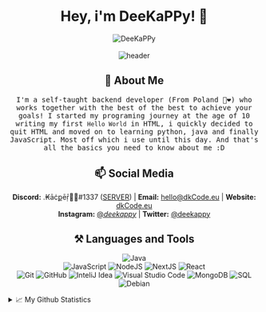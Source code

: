 <div align="center">
  <h1> Hey, i'm DeeKaPPy! 👋 </h1>
  <img src="https://komarev.com/ghpvc/?username=DeeKaPPy" alt="DeeKaPPy" /><br/><br/>
  <img src="https://github.com/DeeKaPPy/DeeKaPPy/blob/main/git-main.png" alt="header"/>
  <h2>👨 About Me</h2>
  <p>
    <samp>
       I'm a self-taught backend developer (From Poland 🤍❤️) who works together with the best of the best to achieve your goals!
       I started my programing journey at the age of 10 writing my first <code>Hello World</code> in HTML, i quickly decided to quit HTML and moved on to learning python, java and finally JavaScript. Most off which i use until this day. And that's all the basics you need to know about me :D
    </samp>
  </p>
   <h2>📫 Social Media</h2>
  
  <b>Discord:</b> .₭āċքēṝ💞🥺#1337 (<a href="https://dc.dkCode.eu">SERVER</a>) |
  <b>Email:</b> <a href="mailto:hello@dkcode.eu">hello@dkCode.eu</a> | 
  <b>Website:</b> <a href="https://dkCode.eu">dkCode.eu</a>
  <br>
  <b>Instagram:</b> <a href="https://instagram.com/_deekappy_/">@_deekappy_</a> |
  <b>Twitter:</b> <a href="https://twitter.com/deekappy">@deekappy</a>
  
  <h2>⚒ Languages and Tools</h2>
  
![Java](https://img.shields.io/badge/-Java-black?style=flat&logo=java)  
![JavaScript](https://img.shields.io/badge/-JavaScript-black?style=flat&logo=javascript) 
![NodeJS](https://img.shields.io/badge/-NodeJS-black?style=flat&logo=Node.js)
![NextJS](https://img.shields.io/badge/-NextJS-black?style=flat&logo=next.js)
![React](https://img.shields.io/badge/-React-black?style=flat&logo=react) 
<br>
![Git](https://img.shields.io/badge/-Git-black?style=flat&logo=git)
![GitHub](https://img.shields.io/badge/-Github-black?style=flat&logo=github)
![InteliJ Idea](https://img.shields.io/badge/InteliJ%20idea-black?style=flat&logo=intellij-idea)
![Visual Studio Code](https://img.shields.io/badge/-Visual%20Studio%20Code-black?style=flat&logo=visual-studio-code)
![MongoDB](https://img.shields.io/badge/-MongoDB-black?style=flat&logo=mongodb)
![SQL](https://img.shields.io/badge/-sql-black?style=flat&logo=mysql)
![Debian](https://img.shields.io/badge/-Debian-black?style=flat&logo=debian)

</div>


<details>
<summary>📈 My Github Statistics</summary>
<p align="center">
    <img alt = "GitHub Stats" src="https://github-readme-stats.vercel.app/api?username=DeeKaPPy&show_icons=true&hide=issues&icon_color=000000&hide_border=true&title_color=cb1aad&text_color=fff&show_icons=true&theme=dark">
    <br>
    <img alt = "Top Language" src="https://github-readme-stats.vercel.app/api/top-langs/?username=DeeKaPPy&hide=html,&hide_border=true&show_icons=true&theme=dark&title_color=cb1aad&text_color=fff"
</p>
</details>
